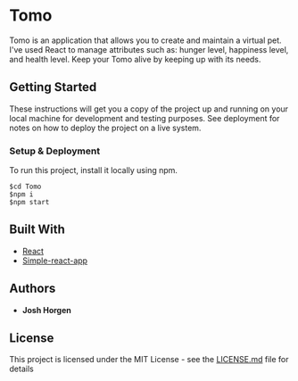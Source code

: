 # Tomo

Tomo is an application that allows you to create and maintain a virtual pet. I've used React to manage attributes such as: hunger level, happiness level, and health level. Keep your Tomo alive by keeping up with its needs.


## Getting Started

These instructions will get you a copy of the project up and running on your local machine for development and testing purposes. See deployment for notes on how to deploy the project on a live system.


### Setup & Deployment

To run this project, install it locally using npm.

```
$cd Tomo
$npm i
$npm start
```

## Built With

* [React](https://reactjs.org/)
* [Simple-react-app](https://www.npmjs.com/package/simple-react-app)

## Authors

* **Josh Horgen**

## License

This project is licensed under the MIT License - see the [LICENSE.md](LICENSE.md) file for details
